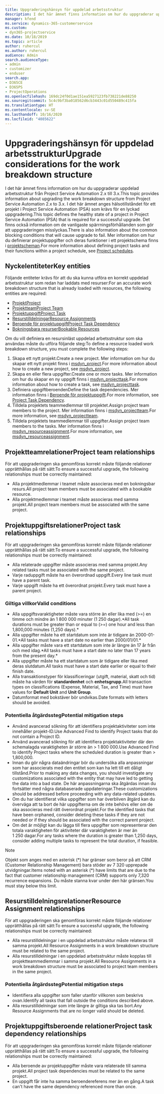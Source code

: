 ```yaml
---
title: Uppgraderingshänsyn för uppdelad arbetsstruktur
description: I det här ämnet finns information om hur du uppgraderar uppdelad arbetsstruktur från Project Service Automation 2.x till 3.x.
manager: kfend
ms.service: dynamics-365-customerservice
ms.custom:
- dyn365-projectservice
ms.date: 10/18/2019
ms.topic: article
author: ruhercul
ms.author: ruhercul
audience: Admin
search.audienceType:
- admin
- customizer
- enduser
search.app:
- D365CE
- D365PS
- ProjectOperations
ms.openlocfilehash: 169dc24f0d1ae151ea5927123fb738221de88250
ms.sourcegitcommit: 5c4c9bf3ba018562d6cb3443c01d550489c415fa
ms.translationtype: HT
ms.contentlocale: sv-SE
ms.lasthandoff: 10/16/2020
ms.locfileid: "4085622"
---
```

# <a name="upgrade-considerations-for-the-work-breakdown-structure"></a><span data-ttu-id="f2ae3-103">Uppgraderingshänsyn för uppdelad arbetsstruktur</span><span class="sxs-lookup"><span data-stu-id="f2ae3-103">Upgrade considerations for the work breakdown structure</span></span>
<span data-ttu-id="f2ae3-104">I det här ämnet finns information om hur du uppgraderar uppdelad arbetsstruktur från Project Service Automation 2.x till 3.x.</span><span class="sxs-lookup"><span data-stu-id="f2ae3-104">This topic provides information about upgrading the work breakdown structure from Project Service Automation 2.x to 3.x.</span></span> <span data-ttu-id="f2ae3-105">I det här ämnet anges hälsotillståndet för ett projekt i Project Service Automation (PSA) som krävs för en lyckad uppgradering.</span><span class="sxs-lookup"><span data-stu-id="f2ae3-105">This topic defines the healthy state of a project in Project Service Automation (PSA) that is required for a successful upgrade.</span></span> <span data-ttu-id="f2ae3-106">Det finns också information om de vanligaste spärrningsförhållanden som gör att uppgraderingen misslyckas.</span><span class="sxs-lookup"><span data-stu-id="f2ae3-106">There is also information about the common blocking conditions that will cause upgrade to fail.</span></span> <span data-ttu-id="f2ae3-107">Mer information om hur du definierar projektuppgifter och deras funktioner i ett projektschema finns i [projektscheman](project-creating.md).</span><span class="sxs-lookup"><span data-stu-id="f2ae3-107">For more information about defining project tasks and their functions within a project schedule, see [Project schedules](project-creating.md).</span></span>

## <a name="key-entities"></a><span data-ttu-id="f2ae3-108">Nyckelentiteter</span><span class="sxs-lookup"><span data-stu-id="f2ae3-108">Key entities</span></span>
<span data-ttu-id="f2ae3-109">Följande entiteter krävs för att du ska kunna utföra en korrekt uppdelad arbetsstruktur som redan har laddats med resurser:</span><span class="sxs-lookup"><span data-stu-id="f2ae3-109">For an accurate work breakdown structure that is already loaded with resources, the following entities are required:</span></span>

- [<span data-ttu-id="f2ae3-110">Projekt</span><span class="sxs-lookup"><span data-stu-id="f2ae3-110">Project</span></span>](https://docs.microsoft.com/dynamics365/customerengagement/on-premises/developer/entities/msdyn_project)
- [<span data-ttu-id="f2ae3-111">Projektteam</span><span class="sxs-lookup"><span data-stu-id="f2ae3-111">Project Team</span></span>](https://docs.microsoft.com/dynamics365/customerengagement/on-premises/developer/entities/msdyn_projectteam)
- [<span data-ttu-id="f2ae3-112">Projektuppgift</span><span class="sxs-lookup"><span data-stu-id="f2ae3-112">Project Task</span></span>](https://docs.microsoft.com/dynamics365/customerengagement/on-premises/developer/entities/msdyn_projecttask)
- [<span data-ttu-id="f2ae3-113">Resurstilldelningar</span><span class="sxs-lookup"><span data-stu-id="f2ae3-113">Resource Assignments</span></span>](https://docs.microsoft.com/dynamics365/customerengagement/on-premises/developer/entities/msdyn_resourceassignment)
- [<span data-ttu-id="f2ae3-114">Beroende för projektuppgift</span><span class="sxs-lookup"><span data-stu-id="f2ae3-114">Project Task Dependency</span></span>](https://docs.microsoft.com/dynamics365/customerengagement/on-premises/developer/entities/msdyn_projecttaskdependency)
- [<span data-ttu-id="f2ae3-115">Bokningsbara resurser</span><span class="sxs-lookup"><span data-stu-id="f2ae3-115">Bookable Resources</span></span>](https://docs.microsoft.com/dynamics365/customerengagement/on-premises/developer/entities/bookableresource)

<span data-ttu-id="f2ae3-116">Om du vill definiera en resursinläst uppdelad arbetsstruktur som ska användas måste du utföra följande steg:</span><span class="sxs-lookup"><span data-stu-id="f2ae3-116">To define a resource loaded work breakdown structure, you must complete the following steps:</span></span>

1. <span data-ttu-id="f2ae3-117">Skapa ett nytt projekt.</span><span class="sxs-lookup"><span data-stu-id="f2ae3-117">Create a new project.</span></span> <span data-ttu-id="f2ae3-118">Mer information om hur du skapar ett nytt projekt finns i [msdyn_project](https://docs.microsoft.com/dynamics365/customerengagement/on-premises/developer/entities/msdyn_project).</span><span class="sxs-lookup"><span data-stu-id="f2ae3-118">For more information about how to create a new project, see [msdyn_project](https://docs.microsoft.com/dynamics365/customerengagement/on-premises/developer/entities/msdyn_project).</span></span>
2. <span data-ttu-id="f2ae3-119">Skapa en eller flera uppgifter.</span><span class="sxs-lookup"><span data-stu-id="f2ae3-119">Create one or more tasks.</span></span> <span data-ttu-id="f2ae3-120">Mer information om hur du skapar en ny uppgift finns i [msdyn_projecttask](https://docs.microsoft.com/dynamics365/customerengagement/on-premises/developer/entities/msdyn_projecttask).</span><span class="sxs-lookup"><span data-stu-id="f2ae3-120">For more information about how to create a task, see [msdyn_projecttask](https://docs.microsoft.com/dynamics365/customerengagement/on-premises/developer/entities/msdyn_projecttask).</span></span>
3. <span data-ttu-id="f2ae3-121">Definiera uppgiftberoenden</span><span class="sxs-lookup"><span data-stu-id="f2ae3-121">Define the task dependencies.</span></span> <span data-ttu-id="f2ae3-122">Mer information finns i [Beroende för projektuppgift](https://docs.microsoft.com/dynamics365/customerengagement/on-premises/developer/entities/msdyn_projecttaskdependency).</span><span class="sxs-lookup"><span data-stu-id="f2ae3-122">For more information, see [Project Task Dependency](https://docs.microsoft.com/dynamics365/customerengagement/on-premises/developer/entities/msdyn_projecttaskdependency).</span></span>
4. <span data-ttu-id="f2ae3-123">Tilldela projektets teammedlemmar till projektet.</span><span class="sxs-lookup"><span data-stu-id="f2ae3-123">Assign project team members to the project.</span></span> <span data-ttu-id="f2ae3-124">Mer information finns i [msdyn_projectteam](https://docs.microsoft.com/dynamics365/customerengagement/on-premises/developer/entities/msdyn_projectteam).</span><span class="sxs-lookup"><span data-stu-id="f2ae3-124">For more information, see [msdyn_projectteam](https://docs.microsoft.com/dynamics365/customerengagement/on-premises/developer/entities/msdyn_projectteam).</span></span>
5. <span data-ttu-id="f2ae3-125">Tilldela projektets teammedlemmar till uppgifter.</span><span class="sxs-lookup"><span data-stu-id="f2ae3-125">Assign project team members to the tasks.</span></span> <span data-ttu-id="f2ae3-126">Mer information finns i [msdyn_resourceassignment](https://docs.microsoft.com/dynamics365/customerengagement/on-premises/developer/entities/msdyn_resourceassignment).</span><span class="sxs-lookup"><span data-stu-id="f2ae3-126">For more information, see [msdyn_resourceassignment](https://docs.microsoft.com/dynamics365/customerengagement/on-premises/developer/entities/msdyn_resourceassignment).</span></span>

## <a name="project-team-relationships"></a><span data-ttu-id="f2ae3-127">Projektteamrelationer</span><span class="sxs-lookup"><span data-stu-id="f2ae3-127">Project team relationships</span></span>

<span data-ttu-id="f2ae3-128">För att uppgraderingen ska genomföras korrekt måste följande relationer upprätthållas på rätt sätt:</span><span class="sxs-lookup"><span data-stu-id="f2ae3-128">To ensure a successful upgrade, the following relationships must be correctly maintained:</span></span>
- <span data-ttu-id="f2ae3-129">Alla projektmedlemmar i teamet måste associeras med en bokningsbar resurs.</span><span class="sxs-lookup"><span data-stu-id="f2ae3-129">All project team members must be associated with a bookable resource.</span></span>
- <span data-ttu-id="f2ae3-130">Alla projektmedlemmar i teamet måste associeras med samma projekt.</span><span class="sxs-lookup"><span data-stu-id="f2ae3-130">All project team members must be associated with the same project.</span></span> 

## <a name="project-task-relationships"></a><span data-ttu-id="f2ae3-131">Projektuppgiftsrelationer</span><span class="sxs-lookup"><span data-stu-id="f2ae3-131">Project task relationships</span></span>
<span data-ttu-id="f2ae3-132">För att uppgraderingen ska genomföras korrekt måste följande relationer upprätthållas på rätt sätt:</span><span class="sxs-lookup"><span data-stu-id="f2ae3-132">To ensure a successful upgrade, the following relationships must be correctly maintained:</span></span>

- <span data-ttu-id="f2ae3-133">Alla relaterade uppgifter måste associeras med samma projekt.</span><span class="sxs-lookup"><span data-stu-id="f2ae3-133">Any related tasks must be associated with the same project.</span></span>
- <span data-ttu-id="f2ae3-134">Varje raduppgift måste ha en överordnad uppgift.</span><span class="sxs-lookup"><span data-stu-id="f2ae3-134">Every line task must have a parent task.</span></span>
- <span data-ttu-id="f2ae3-135">Varje uppgift måste ha ett överordnat projekt.</span><span class="sxs-lookup"><span data-stu-id="f2ae3-135">Every task must have a parent project.</span></span>

### <a name="valid-conditions"></a><span data-ttu-id="f2ae3-136">Giltiga villkor</span><span class="sxs-lookup"><span data-stu-id="f2ae3-136">Valid conditions</span></span>

- <span data-ttu-id="f2ae3-137">Alla uppgiftsvaraktigheter måste vara större än eller lika med (>=) en timme och mindre än 1 800 000 minuter (1 250 dagar).\*</span><span class="sxs-lookup"><span data-stu-id="f2ae3-137">All task durations must be greater than or equal to (>=) one hour and less than 1,800,000 minutes (1,250 days).\*</span></span>
- <span data-ttu-id="f2ae3-138">Alla uppgifter måste ha ett startdatum som inte är tidigare än 2000-01-01.\*</span><span class="sxs-lookup"><span data-stu-id="f2ae3-138">All tasks must have a start date no earlier than 2000/01/01.\*</span></span>
- <span data-ttu-id="f2ae3-139">Alla uppgifter måste vara ett startdatum som inte är längre än 17 år från och med idag.\*</span><span class="sxs-lookup"><span data-stu-id="f2ae3-139">All tasks must have a start date no later than 17 years from the present day.\*</span></span>
- <span data-ttu-id="f2ae3-140">Alla uppgifter måste ha ett startdatum som är tidigare eller lika med deras slutdatum.</span><span class="sxs-lookup"><span data-stu-id="f2ae3-140">All tasks must have a start date earlier or equal to their finish date.</span></span>
- <span data-ttu-id="f2ae3-141">Alla transaktionstyper för klassificeringar (utgift, material, skatt och tid) måste ha värden för **standardenhet** och **enhetsgrupp**.</span><span class="sxs-lookup"><span data-stu-id="f2ae3-141">All transaction types on classifications (Expense, Material, Tax, and Time) must have values for **Default Unit** and **Unit Group**.</span></span>
- <span data-ttu-id="f2ae3-142">Datumformat med bokstäver bör undvikas.</span><span class="sxs-lookup"><span data-stu-id="f2ae3-142">Date formats with letters should be avoided.</span></span>

### <a name="potential-mitigation-steps"></a><span data-ttu-id="f2ae3-143">Potentiella åtgärdssteg</span><span class="sxs-lookup"><span data-stu-id="f2ae3-143">Potential mitigation steps</span></span>
- <span data-ttu-id="f2ae3-144">Använd avancerad sökning för att identifiera projektaktiviteter som inte innehåller projekt-ID.</span><span class="sxs-lookup"><span data-stu-id="f2ae3-144">Use Advanced Find to identify Project tasks that do not contain a Project ID.</span></span>
- <span data-ttu-id="f2ae3-145">Använd avancerad sökning för att identifiera projektaktiviteter där den schemalagda varaktigheten är större än > 1 800 000.</span><span class="sxs-lookup"><span data-stu-id="f2ae3-145">Use Advanced Find to identify Project tasks where the scheduled duration is greater than > 1,800,000.</span></span>
- <span data-ttu-id="f2ae3-146">Innan du gör några dataändringar bör du undersöka alla anpassningar som har associerats med den entitet som kan ha lett till ett dåligt tillstånd.</span><span class="sxs-lookup"><span data-stu-id="f2ae3-146">Prior to making any data changes, you should investigate any customizations associated with the entity that may have led to getting the data into a bad state.</span></span> <span data-ttu-id="f2ae3-147">De här anpassningarna ska åtgärdas innan du fortsätter med några databaserade uppdateringar.</span><span class="sxs-lookup"><span data-stu-id="f2ae3-147">These customizations should be addressed before proceeding with any data-related updates.</span></span>
- <span data-ttu-id="f2ae3-148">Om du har identifierat vilka uppgifter som har överbliven åtgärd kan du överväga att ta bort de här uppgifterna om de inte behövs eller om de ska associeras med rätt överordnat projekt.</span><span class="sxs-lookup"><span data-stu-id="f2ae3-148">For the identified tasks that have been orphaned, consider deleting these tasks if they are not needed or if they should be associated with the correct parent project.</span></span>
- <span data-ttu-id="f2ae3-149">Om det är möjligt kan du lägga till flera uppgifter som representerar den totala varaktigheten för aktiviteter där varaktigheten är mer än 1 250 dagar.</span><span class="sxs-lookup"><span data-stu-id="f2ae3-149">For any tasks where the duration is greater than 1,250 days, consider adding multiple tasks to represent the total duration, if feasible.</span></span>

> [!NOTE]
> <span data-ttu-id="f2ae3-150">Objekt som anges med en asterisk (\*) har gränser som beror på att CRM (Customer Relationship Management) bara stöder av 7 320 upprepade utvidgningar.</span><span class="sxs-lookup"><span data-stu-id="f2ae3-150">Items noted with an asterisk (\*) have limits that are due to the fact that customer relationship management (CRM) supports only 7,320 recurrence expansions.</span></span> <span data-ttu-id="f2ae3-151">Du måste stanna kvar under den här gränsen.</span><span class="sxs-lookup"><span data-stu-id="f2ae3-151">You must stay below this limit.</span></span>

## <a name="resource-assignment-relationships"></a><span data-ttu-id="f2ae3-152">Resurstilldelningsrelationer</span><span class="sxs-lookup"><span data-stu-id="f2ae3-152">Resource Assignment relationships</span></span>
<span data-ttu-id="f2ae3-153">För att uppgraderingen ska genomföras korrekt måste följande relationer upprätthållas på rätt sätt:</span><span class="sxs-lookup"><span data-stu-id="f2ae3-153">To ensure a successful upgrade, the following relationships must be correctly maintained:</span></span>

- <span data-ttu-id="f2ae3-154">Alla resurstilldelningar i en uppdelad arbetsstruktur måste relateras till samma projekt.</span><span class="sxs-lookup"><span data-stu-id="f2ae3-154">All Resource Assignments in a work breakdown structure must be related to the same project.</span></span>
- <span data-ttu-id="f2ae3-155">Alla resurstilldelningar i en uppdelad arbetsstruktur måste kopplas till projektteammedlemmar i samma projekt.</span><span class="sxs-lookup"><span data-stu-id="f2ae3-155">All Resource Assignments in a work breakdown structure must be associated to project team members in the same project.</span></span>

### <a name="potential-mitigation-steps"></a><span data-ttu-id="f2ae3-156">Potentiella åtgärdssteg</span><span class="sxs-lookup"><span data-stu-id="f2ae3-156">Potential mitigation steps</span></span>
- <span data-ttu-id="f2ae3-157">Identifiera alla uppgifter som faller utanför villkoren som beskrivs ovan.</span><span class="sxs-lookup"><span data-stu-id="f2ae3-157">Identify all tasks that fall outside the conditions described above.</span></span>  
- <span data-ttu-id="f2ae3-158">Alla resurstilldelningar som inte längre är giltiga ska tas bort.</span><span class="sxs-lookup"><span data-stu-id="f2ae3-158">Any Resource Assignments that are no longer valid should be deleted.</span></span>

## <a name="project-task-dependency-relationships"></a><span data-ttu-id="f2ae3-159">Projektuppgiftsberoende relationer</span><span class="sxs-lookup"><span data-stu-id="f2ae3-159">Project task dependency relationships</span></span>
<span data-ttu-id="f2ae3-160">För att uppgraderingen ska genomföras korrekt måste följande relationer upprätthållas på rätt sätt:</span><span class="sxs-lookup"><span data-stu-id="f2ae3-160">To ensure a successful upgrade, the following relationships must be correctly maintained:</span></span>

- <span data-ttu-id="f2ae3-161">Alla beroende av projektuppgifter måste vara relaterade till samma projekt.</span><span class="sxs-lookup"><span data-stu-id="f2ae3-161">All project task dependencies must be related to the same project.</span></span>
- <span data-ttu-id="f2ae3-162">En uppgift får inte ha samma beroendereferens mer än en gång.</span><span class="sxs-lookup"><span data-stu-id="f2ae3-162">A task can't have the same dependency referenced more than once.</span></span>
